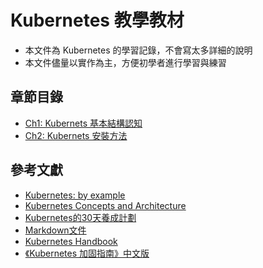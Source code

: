 # Kubernetes 教學教材
+ 本文件為 Kubernetes 的學習記錄，不會寫太多詳細的說明
+ 本文件儘量以實作為主，方便初學者進行學習與練習
## 章節目錄
+ [Ch1: Kubernets 基本結構認知](ch1/README.md)
+ [Ch2: Kubernets 安裝方法](ch2/README.md)

## 參考文獻
+ [Kubernetes: by example](https://www.kubernetesbyexample.com/en/concept/pods)
+ [Kubernetes Concepts and Architecture](https://platform9.com/blog/kubernetes-enterprise-chapter-2-kubernetes-architecture-concepts/)
+ [Kubernetes的30天養成計劃](https://ithelp.ithome.com.tw/users/20120468/ironman/2525)
+ [Markdown文件](https://markdown.tw/)
+ [Kubernetes Handbook](https://jimmysong.io/kubernetes-handbook/)
+ [《Kubernetes 加固指南》中文版](https://jimmysong.io/kubernetes-hardening-guidance/)